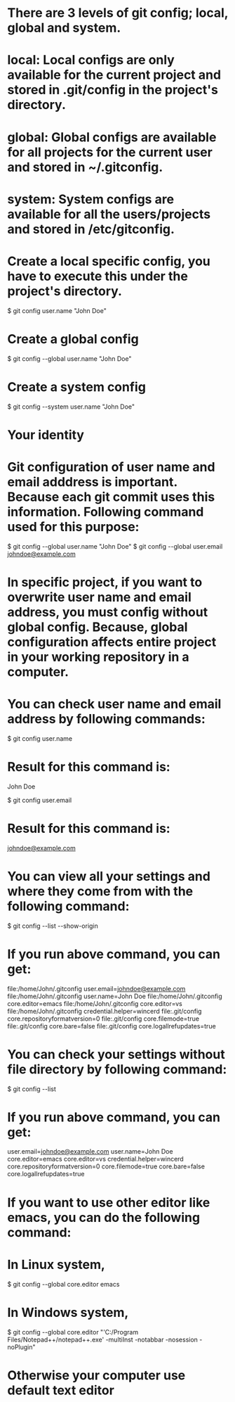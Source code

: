 # There are 3 levels of git config; local, global and system.

# local: Local configs are only available for the current project and stored in .git/config in the project's directory.
# global: Global configs are available for all projects for the current user and stored in ~/.gitconfig.
# system: System configs are available for all the users/projects and stored in /etc/gitconfig.

# Create a local specific config, you have to execute this under the project's directory.
$ git config user.name "John Doe"

# Create a global config
$ git config --global user.name "John Doe"

# Create a system config
$ git config --system user.name "John Doe"

# Your identity

# Git configuration of user name and email adddress is important. Because each git commit uses this information. Following command used for this purpose:

$ git config --global user.name "John Doe"
$ git config --global user.email johndoe@example.com

# In specific project, if you want to overwrite user name and email address, you must config without global config. Because, global configuration affects entire project in your working repository in a computer.

# You can check user name and email address by following commands:

$ git config user.name

# Result for this command is:

John Doe

$ git config user.email

# Result for this command is:

johndoe@example.com

# You can view all your settings and where they come from with the following command:

$ git config --list --show-origin

# If you run above command, you can get:

file:/home/John/.gitconfig   user.email=johndoe@example.com
file:/home/John/.gitconfig   user.name=John Doe
file:/home/John/.gitconfig   core.editor=emacs
file:/home/John/.gitconfig   core.editor=vs
file:/home/John/.gitconfig   credential.helper=wincerd
file:.git/config        core.repositoryformatversion=0
file:.git/config        core.filemode=true
file:.git/config        core.bare=false
file:.git/config        core.logallrefupdates=true

# You can check your settings without file directory by following command:

$ git config --list

# If you run above command, you can get:

user.email=johndoe@example.com
user.name=John Doe
core.editor=emacs
core.editor=vs
credential.helper=wincerd
core.repositoryformatversion=0
core.filemode=true
core.bare=false
core.logallrefupdates=true

# If you want to use other editor like emacs, you can do the following command:

# In Linux system,

$ git config --global core.editor emacs

# In Windows system,

$ git config --global core.editor "'C:/Program Files/Notepad++/notepad++.exe' -multiInst -notabbar -nosession -noPlugin"

# Otherwise your computer use default text editor
